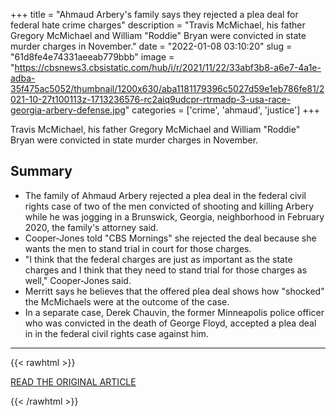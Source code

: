 +++
title = "Ahmaud Arbery's family says they rejected a plea deal for federal hate crime charges"
description = "Travis McMichael, his father Gregory McMichael and William \"Roddie\" Bryan were convicted in state murder charges in November.​"
date = "2022-01-08 03:10:20"
slug = "61d8fe4e74331aeeab779bbb"
image = "https://cbsnews3.cbsistatic.com/hub/i/r/2021/11/22/33abf3b8-a6e7-4a1e-adba-35f475ac5052/thumbnail/1200x630/aba1181179396c5027d59e1eb786fe81/2021-10-27t100113z-1713236576-rc2aiq9udcpr-rtrmadp-3-usa-race-georgia-arbery-defense.jpg"
categories = ['crime', 'ahmaud', 'justice']
+++

Travis McMichael, his father Gregory McMichael and William \"Roddie\" Bryan were convicted in state murder charges in November.​

## Summary

- The family of Ahmaud Arbery rejected a plea deal in the federal civil rights case of two of the men convicted of shooting and killing Arbery while he was jogging in a Brunswick, Georgia, neighborhood in February 2020, the family's attorney said.
- Cooper-Jones told "CBS Mornings" she rejected the deal because she wants the men to stand trial in court for those charges.
- "I think that the federal charges are just as important as the state charges and I think that they need to stand trial for those charges as well," Cooper-Jones said.
- Merritt says he believes that the offered plea deal shows how "shocked" the McMichaels were at the outcome of the case.
- In a separate case, Derek Chauvin, the former Minneapolis police officer who was convicted in the death of George Floyd, accepted a plea deal in in the federal civil rights case against him.

---

{{< rawhtml >}}
  <p class="article-category">
    <a target="_blank" href="https://www.cbsnews.com/news/ahmaud-arbery-killing-federal-hate-crime-charges-plea-deal-rejected/">READ THE ORIGINAL ARTICLE</a>
  </p>
{{< /rawhtml >}}
